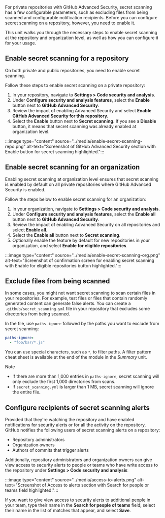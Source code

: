 For private repositories with GitHub Advanced Security, secret scanning has a few configurable parameters, such as excluding files from being scanned and configurable notification recipients. Before you can configure secret scanning on a repository, however, you need to enable it.

This unit walks you through the necessary steps to enable secret scanning at the repository and organization level, as well as how you can configure it for your usage.

## Enable secret scanning for a repository

On both private and public repositories, you need to enable secret scanning.

Follow these steps to enable secret scanning on a private repository:

1. In your repository, navigate to **Settings > Code security and analysis**.
2. Under **Configure security and analysis features**, select the **Enable** button next to **GitHub Advanced Security**.
3. Review the impact of enabling Advanced Security and select **Enable GitHub Advanced Security for this repository**.
4. Select the **Enable** button next to **Secret scanning**. If you see a **Disable** button, it means that secret scanning was already enabled at organization level.

:::image type="content" source="../media/enable-secret-scanning-repo.png" alt-text="Screenshot of GitHub Advanced Security section with Enable button for secret scanning highlighted.":::

## Enable secret scanning for an organization

Enabling secret scanning at organization level ensures that secret scanning is enabled by default on all private repositories where GitHub Advanced Security is enabled.

Follow the steps below to enable secret scanning for an organization:

1. In your organization, navigate to **Settings > Code security and analysis**.
2. Under **Configure security and analysis features**, select the **Enable all** button next to **GitHub Advanced Security**.
3. Review the impact of enabling Advanced Security on all repositories and select **Enable all**.
4. Select the **Enable all** button next to **Secret scanning**.
5. Optionally enable the feature by default for new repositories in your organization, and select **Enable for eligible repositories**.

:::image type="content" source="../media/enable-secret-scanning-org.png" alt-text="Screenshot of confirmation screen for enabling secret scanning with Enable for eligible repositories button highlighted.":::

## Exclude files from being scanned

In some cases, you might not want secret scanning to scan certain files in your repositories. For example, test files or files that contain randomly generated content can generate false alerts. You can create a `.github/secret_scanning.yml` file in your repository that excludes some directories from being scanned.

In the file, use `paths-ignore` followed by the paths you want to exclude from secret scanning:

```yml
paths-ignore:
  - "foo/bar/*.js"
```

You can use special characters, such as `*`, to filter paths. A filter pattern cheat sheet is available at the end of the module in the *Summary* unit.

> [!NOTE]
> - If there are more than 1,000 entries in `paths-ignore`, secret scanning will only exclude the first 1,000 directories from scans.
> - If `secret_scanning.yml` is larger than 1 MB, secret scanning will ignore the entire file.

## Configure recipients of secret scanning alerts

Provided that they're watching the repository and have enabled notifications for security alerts or for all the activity on the repository, GitHub notifies the following users of secret scanning alerts on a repository:

- Repository administrators
- Organization owners
- Authors of commits that trigger alerts

Additionally, repository administrators and organization owners can give view access to security alerts to people or teams who have write access to the repository under **Settings > Code security and analysis**:

:::image type="content" source="../media/access-to-alerts.png" alt-text="Screenshot of Access to alerts section with Search for people or teams field highlighted.":::

If you want to give view access to security alerts to additional people in your team, type their name in the **Search for people of teams** field, select their name in the list of matches that appear, and select **Save**.
